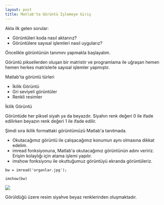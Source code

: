```yaml
---
layout: post
title: Matlab'ta Görüntü İşlemeye Giriş 
---
```


<p> Akla ilk gelen sorular:

 * Görüntüleri koda nasıl aktarırız?
 * Görüntülere sayısal işlemleri nasıl uygularız?

Öncelikle görüntünün tanımını yapmakla başlayalım.

Görüntü piksellerden oluşan bir matristir ve programlama ile uğraşan hemen hemen herkes matrislerle 
sayısal işlemler yapmıştır.

Matlab'ta görüntü türleri

 * İkilik Görüntü 
 * Gri seviyeli görüntüler
 * Renkli resimler 

İkilik Görüntü

Görüntüde her piksel siyah ya da beyazdır. Siyahın renk değeri 0 ile ifade edilirken beyazın renk değeri
1 ile ifade edilir.

Şimdi sıra ikilik formattaki görüntümüzü Matlab'a tanıtmada.
 * Okutacağımız görüntü ile çalışacağımız konumun aynı olmasına dikkat edelim.
 * imread fonksiyonuna, Matlab'a okutacağımız görüntünün adını veririz. Erişim kolaylığı için atama işlemi yapılır.
 * imshow fonksiyonu ile okuttuğumuz görüntüyü ekranda görüntüleriz.
 
 ` bw = imread('organlar.jpg'); `

 ` imshow(bw) `

![](http://i011.radikal.ru/1212/19/81cb8224d5f0.jpg)   

Görüldüğü üzere resim siyahve beyaz renklerinden oluşmaktadır.
 </p>
